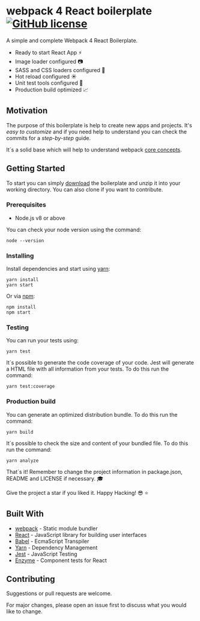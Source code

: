 # webpack 4 React boilerplate [![GitHub license](https://img.shields.io/badge/license-MIT-lime.svg)](https://github.com/FerJSsilva/webpack-4-react-boilerplate/blob/master/LICENSE)

A simple and complete Webpack 4 React Boilerplate.

* Ready to start React App :zap:
* Image loader configured :camera:
* SASS and CSS loaders configured :art:
* Hot reload configured :sunny:
* Unit test tools configured :microscope:
* Production build optimized :chart_with_upwards_trend:

## Motivation

The purpose of this boilerplate is help to create new apps and projects. It's _easy to customize_ and if you need help to understand you can check the commits for a _step-by-step_ guide.

It´s a solid base which will help to understand webpack [core concepts](https://webpack.js.org/concepts/).

## Getting Started

To start you can simply [download](https://github.com/FerJSsilva/webpack-4-react-boilerplate/archive/master.zip) the boilerplate and unzip it into your working directory. You can also clone if you want to contribute.

### Prerequisites

* Node.js v8 or above

You can check your node version using the command:

```CLI
node --version
```

### Installing

Install dependencies and start using [yarn](https://yarnpkg.com):

```CLI
yarn install
yarn start
```

Or via [npm](https://www.npmjs.com/):

```CLI
npm install
npm start
```

### Testing

You can run your tests using:

```CLI
yarn test
```

It´s possible to generate the code coverage of your code. Jest will generate a HTML file with all information from your tests. To do this run the command:

```CLI
yarn test:coverage
```

### Production build

You can generate an optimized distribution bundle. To do this run the command:

```CLI
yarn build
```

It´s possible to check the size and content of your bundled file. To do this run the command:

```CLI
yarn analyze
```

That´s it! Remember to change the project information in package.json, README and LICENSE if necessary. :mortar_board:

Give the project a star if you liked it. Happy Hacking! :sunglasses: :star:

## Built With

* [webpack](https://webpack.js.org/) - Static module bundler
* [React](https://babeljs.io/) - JavaScript library for building user interfaces
* [Babel](https://babeljs.io/) - EcmaScript Transpiler
* [Yarn](https://yarnpkg.com) - Dependency Management
* [Jest](https://jestjs.io/) - JavaScript Testing
* [Enzyme](https://airbnb.io/enzyme/docs/api/) - Component tests for React

## Contributing

Suggestions or pull requests are welcome.

For major changes, please open an issue first to discuss what you would like to change.

